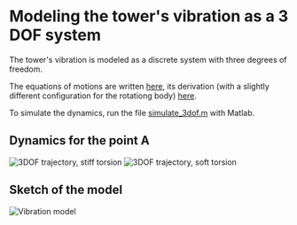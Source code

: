 # Modeling the tower's vibration as a 3 DOF system

The tower's vibration is modeled as a discrete system with three degrees of freedom.

The equations of motions are written [here](2021-07-25_EquationsOfMotion.pdf), its derivation (with a slightly different configuration for the rotationg body) [here](2021-07-24_EquationsOfMotion_Derivation.pdf). 

To simulate the dynamics, run the file [simulate_3dof.m](simulate_3dof.m) with Matlab.


## Dynamics for the point A

![3DOF trajectory, stiff torsion](https://github.com/k323r/Preprint-Eccentric-Mass/blob/main/src/3dof-model/trajectory.gif)
![3DOF trajectory, soft torsion](https://github.com/k323r/Preprint-Eccentric-Mass/blob/main/src/3dof-model/trajectory_soft_torsion.gif)

## Sketch of the model

![Vibration model](https://github.com/k323r/Preprint-Eccentric-Mass/blob/main/src/3dof-model/vibration_model.jpg)
